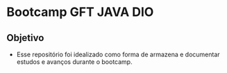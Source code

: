 # Bootcamp GFT JAVA DIO

## **Objetivo**

* Esse repositório foi idealizado como forma de armazena e documentar estudos e avanços durante o bootcamp.